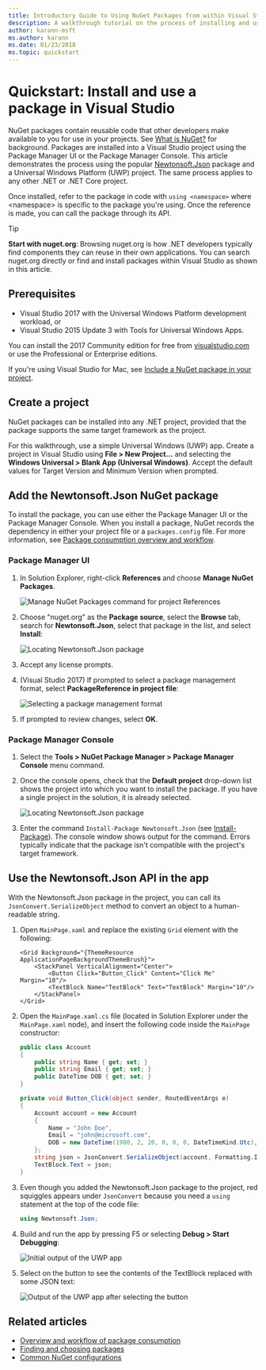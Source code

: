 ```yaml
---
title: Introductory Guide to Using NuGet Packages from within Visual Studio
description: A walkthrough tutorial on the process of installing and using a NuGet package in a Visual Studio project.
author: karann-msft
ms.author: karann
ms.date: 01/23/2018
ms.topic: quickstart
---
```


# Quickstart: Install and use a package in Visual Studio

NuGet packages contain reusable code that other developers make available to you for use in your projects. See [What is NuGet?](../What-is-NuGet.md) for background. Packages are installed into a Visual Studio project using the Package Manager UI or the Package Manager Console. This article demonstrates the process using the popular [Newtonsoft.Json](https://www.nuget.org/packages/Newtonsoft.Json/) package and a Universal Windows Platform (UWP) project. The same process applies to any other .NET or .NET Core project.

Once installed, refer to the package in code with `using <namespace>` where \<namespace\> is specific to the package you're using. Once the reference is made, you can call the package through its API.

> [!Tip]
> **Start with nuget.org**: Browsing nuget.org is how .NET developers typically find components they can reuse in their own applications. You can search nuget.org directly or find and install packages within Visual Studio as shown in this article.

## Prerequisites

- Visual Studio 2017 with the Universal Windows Platform development workload, or
- Visual Studio 2015 Update 3 with Tools for Universal Windows Apps.

You can install the 2017 Community edition for free from [visualstudio.com](https://www.visualstudio.com/) or use the Professional or Enterprise editions.

If you're using Visual Studio for Mac, see [Include a NuGet package in your project](/visualstudio/mac/nuget-walkthrough).

## Create a project

NuGet packages can be installed into any .NET project, provided that the package supports the same target framework as the project.

For this walkthrough, use a simple Universal Windows (UWP) app. Create a project in Visual Studio using **File > New Project...** and selecting the **Windows Universal > Blank App (Universal Windows)**. Accept the default values for Target Version and Minimum Version when prompted.

## Add the Newtonsoft.Json NuGet package

To install the package, you can use either the Package Manager UI or the Package Manager Console. When you install a package, NuGet records the dependency in either your project file or a `packages.config` file. For more information, see [Package consumption overview and workflow](../consume-packages/Overview-and-Workflow.md).

### Package Manager UI

1. In Solution Explorer, right-click **References** and choose **Manage NuGet Packages**.

    ![Manage NuGet Packages command for project References](media/QS_Use-02-ManageNuGetPackages.png)

1. Choose "nuget.org" as the **Package source**, select the **Browse** tab, search for **Newtonsoft.Json**, select that package in the list, and select **Install**:

    ![Locating Newtonsoft.Json package](media/QS_Use-03-NewtonsoftJson.png)

1. Accept any license prompts.

1. (Visual Studio 2017) If prompted to select a package management format, select **PackageReference in project file**:

    ![Selecting a package management format](media/QS_Use-03b-SelectFormat.png)

1. If prompted to review changes, select **OK**.

### Package Manager Console

1. Select the **Tools > NuGet Package Manager > Package Manager Console** menu command.

1. Once the console opens, check that the **Default project** drop-down list shows the project into which you want to install the package. If you have a single project in the solution, it is already selected.

    ![Locating Newtonsoft.Json package](media/QS_Use-08-Console1.png)

1. Enter the command `Install-Package Newtonsoft.Json` (see [Install-Package](../reference/ps-reference/ps-ref-install-package.md)). The console window shows output for the command. Errors typically indicate that the package isn't compatible with the project's target framework.

## Use the Newtonsoft.Json API in the app

With the Newtonsoft.Json package in the project, you can call its `JsonConvert.SerializeObject` method to convert an object to a human-readable string.

1. Open `MainPage.xaml` and replace the existing `Grid` element with the following:

    ```xaml
    <Grid Background="{ThemeResource ApplicationPageBackgroundThemeBrush}">
        <StackPanel VerticalAlignment="Center">
            <Button Click="Button_Click" Content="Click Me" Margin="10"/>
            <TextBlock Name="TextBlock" Text="TextBlock" Margin="10"/>
        </StackPanel>
    </Grid>
    ```

1. Open the `MainPage.xaml.cs` file (located in Solution Explorer under the `MainPage.xaml` node), and insert the following code inside the `MainPage` constructor:

    ```cs
    public class Account
    {
        public string Name { get; set; }
        public string Email { get; set; }
        public DateTime DOB { get; set; }
    }

    private void Button_Click(object sender, RoutedEventArgs e)
    {
        Account account = new Account
        {
            Name = "John Doe",
            Email = "john@microsoft.com",
            DOB = new DateTime(1980, 2, 20, 0, 0, 0, DateTimeKind.Utc),
        };
        string json = JsonConvert.SerializeObject(account, Formatting.Indented);
        TextBlock.Text = json;
    }
    ```

1. Even though you added the Newtonsoft.Json package to the project, red squiggles appears under `JsonConvert` because you need a `using` statement at the top of the code file:

    ```cs
    using Newtonsoft.Json;
    ```

1. Build and run the app by pressing F5 or selecting **Debug > Start Debugging**:

    ![Initial output of the UWP app](media/QS_Use-06-AppStart.png)

1. Select on the button to see the contents of the TextBlock replaced with some JSON text:

    ![Output of the UWP app after selecting the button](media/QS_Use-07-AppEnd.png)

## Related articles

- [Overview and workflow of package consumption](../consume-packages/overview-and-workflow.md)
- [Finding and choosing packages](../consume-packages/finding-and-choosing-packages.md)
- [Common NuGet configurations](../consume-packages/configuring-nuget-behavior.md)
